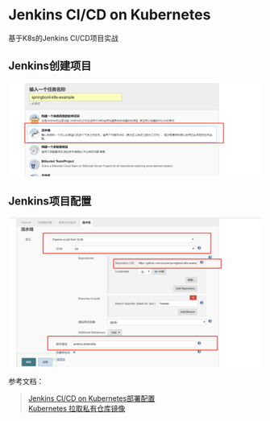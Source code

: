 # Jenkins CI/CD on Kubernetes

基于K8s的Jenkins CI/CD项目实战

## Jenkins创建项目
![create_project](pics/create_jenkins_pipeline.png)

## Jenkins项目配置
![config_project](pics/config_jenkins_pipeline.png)


参考文档：
> [Jenkins CI/CD on Kubernetes部署配置](https://github.com/gjmzj/kubeasz/blob/master/docs/guide/jenkins.md)  
> [Kubernetes 拉取私有仓库镜像](https://blog.csdn.net/lusyoe/article/details/79587914)

